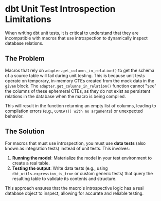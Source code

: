 # dbt Unit Test Introspection Limitations

When writing dbt unit tests, it is critical to understand that they are incompatible with macros that use introspection to dynamically inspect database relations.

## The Problem

Macros that rely on `adapter.get_columns_in_relation()` to get the schema of a source table will fail during unit testing. This is because unit tests operate on temporary, in-memory CTEs created from the mock data in the `given` block. The `adapter.get_columns_in_relation()` function cannot "see" the columns of these ephemeral CTEs, as they do not exist as persistent relations in the database when the macro is being compiled.

This will result in the function returning an empty list of columns, leading to compilation errors (e.g., `CONCAT() with no arguments`) or unexpected behavior.

## The Solution

For macros that must use introspection, you must use **data tests** (also known as integration tests) instead of unit tests. This involves:

1.  **Running the model**: Materialize the model in your test environment to create a real table.
2.  **Testing the output**: Write data tests (e.g., using `dbt_utils.expression_is_true` or custom generic tests) that query the resulting table to validate its contents and structure.

This approach ensures that the macro's introspective logic has a real database object to inspect, allowing for accurate and reliable testing.